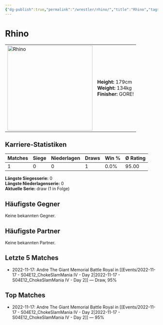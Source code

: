 ```yaml
---
{"dg-publish":true,"permalink":"/wrestler/rhino/","title":"Rhino","tags":["wrestler"],"noteIcon":""}
---
```



# Rhino

<table>
        <tr>
        <td><img src="https://github.com/CptSpaulding1980/choke-slam-wrestling/releases/download/images/Rhino.png" width="280" alt="Rhino"></td>
        <td>
        <b>Height:</b> 179cm<br>
        <b>Weight:</b> 134kg<br>
        <b>Finisher:</b> GORE!<br>
        </td>
        </tr>
        </table>
        

## Karriere-Statistiken

| Matches | Siege | Niederlagen | Draws | Win % | Ø Rating |
|---------|-------|-------------|-------|-------|-----------|
| 1 | 0 | 0 | 1 | 0.0% | 95.00 |

**Längste Siegesserie:** 0<br>**Längste Niederlagenserie:** 0<br>**Aktuelle Serie:** draw (1 in Folge)


## Häufigste Gegner
Keine bekannten Gegner.

## Häufigste Partner
Keine bekannten Partner.

## Letzte 5 Matches
- 2022-11-17: Andre The Giant Memorial Battle Royal in [[Events/2022-11-17 - S04E12_ChokeSlamMania IV - Day 2\|2022-11-17 - S04E12_ChokeSlamMania IV - Day 2]] — Draw, 95%

## Top Matches
- 2022-11-17: Andre The Giant Memorial Battle Royal in [[Events/2022-11-17 - S04E12_ChokeSlamMania IV - Day 2\|2022-11-17 - S04E12_ChokeSlamMania IV - Day 2]] — 95%
